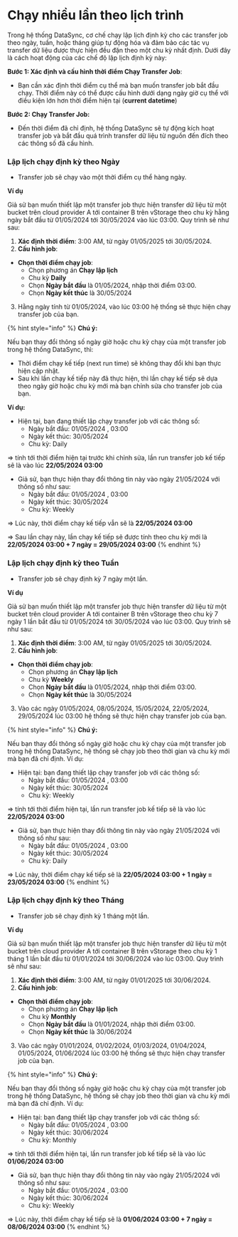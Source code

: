 # Chạy nhiều lần theo lịch trình

Trong hệ thống DataSync, cơ chế chạy lập lịch định kỳ cho các transfer job theo ngày, tuần, hoặc tháng giúp tự động hóa và đảm bảo các tác vụ transfer dữ liệu được thực hiện đều đặn theo một chu kỳ nhất định. Dưới đây là cách hoạt động của các chế độ lập lịch định kỳ này:

**Bước 1: Xác định và cấu hình thời điểm Chạy Transfer Job**:

* Bạn cần xác định thời điểm cụ thể mà bạn muốn transfer job bắt đầu chạy. Thời điểm này có thể được cấu hình dưới dạng ngày giờ cụ thể với điều kiện lớn hơn thời điểm hiện tại (**current datetime**)

**Bước 2: Chạy Transfer Job:**

* Đến thời điểm đã chỉ định, hệ thống DataSync sẽ tự động kích hoạt transfer job và bắt đầu quá trình transfer dữ liệu từ nguồn đến đích theo các thông số đã cấu hình.

### Lập lịch chạy định kỳ theo Ngày

* Transfer job sẽ chạy vào một thời điểm cụ thể hàng ngày.

**Ví dụ**

Giả sử bạn muốn thiết lập một transfer job thực hiện transfer dữ liệu từ một bucket trên cloud provider A tới container B trên vStorage theo chu kỳ hằng ngày bắt đầu từ 01/05/2024 tới 30/05/2024 vào lúc 03:00. Quy trình sẽ như sau:

1. **Xác định thời điểm**: 3:00 AM, từ ngày 01/05/2025 tới 30/05/2024.
2. **Cấu hình job**:

* **Chọn thời điểm chạy job**:
  * Chọn phương án **Chạy lập lịch**
  * Chu kỳ **Daily**
  * Chọn **Ngày bắt đầu** là 01/05/2024, nhập thời điểm 03:00.
  * Chọn **Ngày kết thúc** là 30/05/2024

3. Hằng ngày tính từ 01/05/2024, vào lúc 03:00 hệ thống sẽ thực hiện chạy transfer job của bạn.

{% hint style="info" %}
**Chú ý:**

Nếu bạn thay đổi thông số ngày giờ hoặc chu kỳ chạy của một transfer job trong hệ thống DataSync, thì:

* Thời điểm chạy kế tiếp (next run time) sẽ không thay đổi khi bạn thực hiện cập nhật.
* Sau khi lần chạy kế tiếp này đã thực hiện, thì lần chạy kế tiếp sẽ dựa theo ngày giờ hoặc chu kỳ mới mà bạn chỉnh sửa cho transfer job của bạn.

**Ví dụ:**

* Hiện tại, bạn đang thiết lập chạy transfer job với các thông số:
  * Ngày bắt đầu: 01/05/2024 , 03:00
  * Ngày kết thúc: 30/05/2024
  * Chu kỳ: Daily

\=> tính tới thời điểm hiện tại trước khi chỉnh sửa, lần run transfer job kế tiếp sẽ là vào lúc **22/05/2024 03:00**

* Giả sử, bạn thực hiện thay đổi thông tin này vào ngày 21/05/2024 với thông số như sau:
  * Ngày bắt đầu: 01/05/2024 , 03:00
  * Ngày kết thúc: 30/05/2024
  * Chu kỳ: Weekly

\=> Lúc này, thời điểm chạy kế tiếp vẫn sẽ là **22/05/2024 03:00**

\=> Sau lần chạy này, lần chạy kế tiếp sẽ được tính theo chu kỳ mới là **22/05/2024 03:00 + 7 ngày = 29/05/2024 03:00**
{% endhint %}

### **Lập lịch chạy định kỳ theo Tuần**

* Transfer job sẽ chạy định kỳ 7 ngày một lần.

**Ví dụ**

Giả sử bạn muốn thiết lập một transfer job thực hiện transfer dữ liệu từ một bucket trên cloud provider A tới container B trên vStorage theo chu kỳ 7 ngày 1 lần bắt đầu từ 01/05/2024 tới 30/05/2024 vào lúc 03:00. Quy trình sẽ như sau:

1. **Xác định thời điểm**: 3:00 AM, từ ngày 01/05/2025 tới 30/05/2024.
2. **Cấu hình job**:

* **Chọn thời điểm chạy job**:
  * Chọn phương án **Chạy lập lịch**
  * Chu kỳ **Weekly**
  * Chọn **Ngày bắt đầu** là 01/05/2024, nhập thời điểm 03:00.
  * Chọn **Ngày kết thúc** là 30/05/2024

3. Vào các ngày 01/05/2024, 08/05/2024, 15/05/2024, 22/05/2024, 29/05/2024 lúc 03:00 hệ thống sẽ thực hiện chạy transfer job của bạn.

{% hint style="info" %}
**Chú ý:**

Nếu bạn thay đổi thông số ngày giờ hoặc chu kỳ chạy của một transfer job trong hệ thống DataSync, hệ thống sẽ chạy job theo thời gian và chu kỳ mới mà bạn đã chỉ định. Ví dụ:

* Hiện tại: bạn đang thiết lập chạy transfer job với các thông số:
  * Ngày bắt đầu: 01/05/2024 , 03:00
  * Ngày kết thúc: 30/05/2024
  * Chu kỳ: Weekly

\=> tính tới thời điểm hiện tại, lần run transfer job kế tiếp sẽ là vào lúc **22/05/2024 03:00**

* Giả sử, bạn thực hiện thay đổi thông tin này vào ngày 21/05/2024 với thông số như sau:
  * Ngày bắt đầu: 01/05/2024 , 03:00
  * Ngày kết thúc: 30/05/2024
  * Chu kỳ: Daily

\=> Lúc này, thời điểm chạy kế tiếp sẽ là **22/05/2024 03:00 + 1 ngày = 23/05/2024 03:00**
{% endhint %}

### **Lập lịch chạy định kỳ theo Tháng**

* Transfer job sẽ chạy định kỳ 1 tháng một lần.

**Ví dụ**

Giả sử bạn muốn thiết lập một transfer job thực hiện transfer dữ liệu từ một bucket trên cloud provider A tới container B trên vStorage theo chu kỳ 1 tháng 1 lần bắt đầu từ 01/01/2024 tới 30/06/2024 vào lúc 03:00. Quy trình sẽ như sau:

1. **Xác định thời điểm**: 3:00 AM, từ ngày 01/01/2025 tới 30/06/2024.
2. **Cấu hình job**:

* **Chọn thời điểm chạy job**:
  * Chọn phương án **Chạy lập lịch**
  * Chu kỳ **Monthly**
  * Chọn **Ngày bắt đầu** là 01/01/2024, nhập thời điểm 03:00.
  * Chọn **Ngày kết thúc** là 30/06/2024

3. Vào các ngày 01/01/2024, 01/02/2024, 01/03/2024, 01/04/2024, 01/05/2024, 01/06/2024 lúc 03:00 hệ thống sẽ thực hiện chạy transfer job của bạn.

{% hint style="info" %}
**Chú ý:**

Nếu bạn thay đổi thông số ngày giờ hoặc chu kỳ chạy của một transfer job trong hệ thống DataSync, hệ thống sẽ chạy job theo thời gian và chu kỳ mới mà bạn đã chỉ định. Ví dụ:

* Hiện tại: bạn đang thiết lập chạy transfer job với các thông số:
  * Ngày bắt đầu: 01/05/2024 , 03:00
  * Ngày kết thúc: 30/06/2024
  * Chu kỳ: Monthly

\=> tính tới thời điểm hiện tại, lần run transfer job kế tiếp sẽ là vào lúc **01/06/2024 03:00**

* Giả sử, bạn thực hiện thay đổi thông tin này vào ngày 21/05/2024 với thông số như sau:
  * Ngày bắt đầu: 01/05/2024 , 03:00
  * Ngày kết thúc: 30/06/2024
  * Chu kỳ: Weekly

\=> Lúc này, thời điểm chạy kế tiếp sẽ là **01/06/2024 03:00 + 7 ngày = 08/06/2024 03:00**
{% endhint %}

